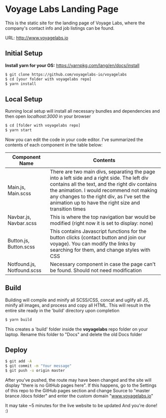  # Voyage Labs Landing Page
 
 This is the static site for the landing page of Voyage Labs, where the company's contact info and job listings can be found. 
 
 URL: http://www.voyagelabs.io
 
 ## Initial Setup
 
 **Install yarn for your OS:** https://yarnpkg.com/lang/en/docs/install
 ```bash
 $ git clone https://github.com/voyagelabs-io/voyagelabs
 $ cd [your folder with voyagelabs repo]
 $ yarn install
 ```
 
 ## Local Setup
 Running local setup will install all necessary bundles and dependencies and then open *localhost:3000* in your browser
 ```bash
 $ cd [folder with voyagelabs repo]
 $ yarn start
 ```
 Now you can edit the code in your code editor. I've summarized the contents of each component in the table below:
 
 | Component Name |Contents|
 |---|---|
 | Main.js, Main.scss | There are two main divs, separating the page into a left side and a right side. The left div contains all the text, and the right div contains the animation. I would recommend not making any changes to the right div, as I've set the animation up to have the right size and transition times|
 | Navbar.js, Navbar.scss | This is where the top navigation bar would be modified  (right now it is set to display: none)
 | Button.js, Button.scss | This contains Javascript functions for the button clicks (contact button and join our voyage). You can modify the links by searching for them, and change styles with CSS |
 | Notfound.js, Notfound.scss | Necessary component in case the page can't be found. Should not need modification |
 
 ## Build
 Building will compile and minify all SCSS/CSS, concat and uglify all JS, minify all images, and process and copy all HTML. This will result in the entire site ready in the 'build' directory upon completion
 
 ```bash
 $ yarn build
 ```
 This creates a 'build' folder inside the **voyagelabs** repo folder on your laptop. Rename this folder to "Docs" and delete the old Docs folder
 
 ## Deploy
 ```bash
 $ git add -A
 $ git commit -m "Your message"
 $ git push -u origin master
 ```
 After you've pushed, the route may have been changed and the site will display "there is no GitHub pages here". If this happens, go to the Settings of this repo to the GitHub pages section and change Source to "master brance /docs folder" and enter the custom domain "www.voyagelabs.io"
 
 It may take ~5 minutes for the live website to be updated
 And you're done! :)
